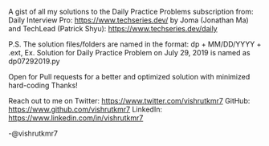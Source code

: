 A gist of all my solutions to the Daily Practice Problems subscription from: Daily Interview Pro: https://www.techseries.dev/ by Joma (Jonathan Ma) and TechLead (Patrick Shyu): https://www.techseries.dev/daily

P.S. The solution files/folders are named in the format: dp + MM/DD/YYYY + .ext,
Ex. Solution for Daily Practice Problem on July 29, 2019 is named as dp07292019.py

Open for Pull requests for a better and optimized solution with minimized hard-coding
Thanks!

Reach out to me on Twitter: https://www.twitter.com/vishrutkmr7
GitHub: https://www.github.com/vishrutkmr7
LinkedIn: https://www.linkedin.com/in/vishrutkmr7

-@vishrutkmr7